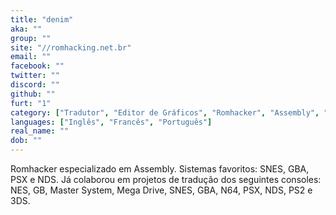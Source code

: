 ```yaml
---
title: "denim"
aka: ""
group: ""
site: "//romhacking.net.br"
email: ""
facebook: ""
twitter: ""
discord: ""
github: ""
furt: "1"
category: ["Tradutor", "Editor de Gráficos", "Romhacker", "Assembly", "Programador"]
languages: ["Inglês", "Francês", "Português"]
real_name: ""
dob: ""
---
```

Romhacker especializado em Assembly. Sistemas favoritos: SNES, GBA, PSX e NDS.
Já colaborou em projetos de tradução dos seguintes consoles: NES, GB, Master System, Mega Drive, SNES, GBA, N64, PSX, NDS, PS2 e 3DS.